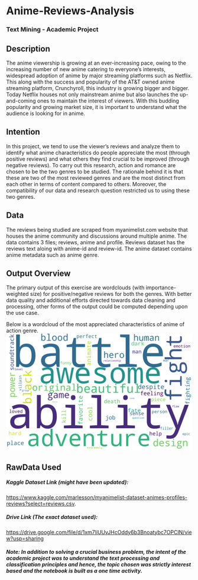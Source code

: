 # Anime-Reviews-Analysis
### Text Mining - Academic Project



## Description
The anime viewership is growing at an ever-increasing pace, owing to the increasing number of new anime catering to everyone’s interests, widespread adoption of anime by major streaming platforms such as Netflix. This along with the success and popularity of the AT&T owned anime streaming platform, Crunchyroll, this industry is growing bigger and bigger. Today Netflix houses not only mainstream anime but also launches the up-and-coming ones to maintain the interest of viewers. With this budding popularity and growing market size, it is important to understand what the audience is looking for in anime.



## Intention
In this project, we tend to use the viewer’s reviews and analyze them to identify what anime characteristics do people appreciate the most (through positive reviews) and what others they find crucial to be improved (through negative reviews). To carry out this research, action and romance are chosen to be the two genres to be studied. The rationale behind it is that these are two of the most reviewed genres and are the most distinct from each other in terms of content compared to others. Moreover, the compatibility of our data and research question restricted us to using these two genres.  


## Data
The reviews being studied are scraped from myanimelist.com website that houses the anime community and discussions around multiple anime. The data contains 3 files; reviews, anime and profile. Reviews dataset has the reviews text aloing with anime-id and review-id. The anime dataset contains anime metadata such as anime genre.  


## Output Overview
The primary output of this exercise are wordclouds (with importance-weighted size) for positive/negative reviews for both the genres. 
With better data quality and additional efforts directed towards data cleaning and processing, other forms of the output could be computed depending upon the use case.  

Below is a wordcloud of the most appreciated characteristics of anime of action genre.
![Wordcloud](https://github.com/harshbaberwal21/Anime-Reviews-Text-Analysis/blob/c159adb292bd655c4511c9073c2d2a5eea4e8741/WordClouds/wordcloud_action_pos.png)
 


## RawData Used


##### Kaggle Dataset Link (might have been updated):
https://www.kaggle.com/marlesson/myanimelist-dataset-animes-profiles-reviews?select=reviews.csv. 

##### Drive Link (The exact dataset used):
https://drive.google.com/file/d/1xm7liUUvJHcOddy6b3Bnoatybc7OPClN/view?usp=sharing



##### Note: In addition to solving a crucial business problem, the intent of the academic project was to understand the text processing and classification principles and hence, the topic chosen was strictly interest based and the notebook is built as a one time activity.
